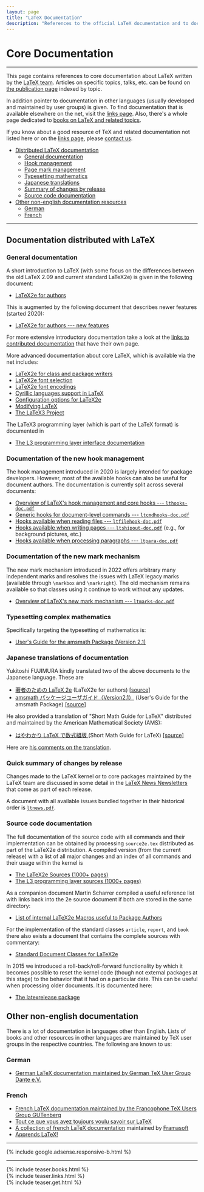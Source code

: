 ```yaml
---
layout: page
title: "LaTeX Documentation"
description: "References to the official LaTeX documentation and to documentation that is available on the net. Also contains a non-English documentation  section."
---
```


# Core Documentation

***

<div class="row">
  <div class="col cell1of2">
    <p>This page contains references to core documentation about LaTeX written by the
    <a href="{{site.baseurl}}/about/team/">LaTeX team</a>. Articles on specific topics, talks,
    etc. can be found on
    <a href="{{site.baseurl}}/publications/indexbytopic/">the publication page</a> indexed
    by topic.</p>
    <p>In addition pointer to
    documentation in other languages (usually developed and maintained by user groups)
    is given. To find documentation that is
    available elsewhere on the net, visit the <a href="{{site.baseurl}}/help/links">links
    page</a>. Also, there's a whole page
    dedicated to <a href="{{site.baseurl}}/help/books">books on LaTeX and related
    topics</a>.</p>
    <p>If you know about a good resource of TeX and related documentation not listed here or on
    the <a href="{{site.baseurl}}/help/links">links page</a>,
    please <a href="{{site.baseurl}}/contact">contact us</a>.</p>
  </div>
  <div class="col cell1of2">
    <ul class="toc">
      <li><a href="#documentation-distributed-with-latex">Distributed LaTeX documentation</a>
        <ul>
	  <li><a href="#general-documentation">General documentation</a></li>
	  <li><a href="#documentation-of-the-new-hook-management">Hook management</a></li>
	  <li><a href="#documentation-of-the-new-mark-mechanism">Page mark management</a></li>
	  <li><a href="#typesetting-complex-mathematics">Typesetting mathematics</a></li>
	  <li><a href="#japanese-translations-of-documentation">Japanese translations</a></li>
	  <li><a href="#quick-summary-of-changes-by-release">Summary of changes by release</a></li>
	  <li><a href="#source-code-documentation">Source code documentation</a></li>
        </ul>
     </li>	
      <li><a href="#other-non-english-documentation">Other non-english documentation resources</a>
        <ul>
          <li><a href="#german">German</a></li>
          <li><a href="#french">French</a></li>
        </ul>
      </li>
    </ul>
  </div>
</div>

***


## Documentation distributed with LaTeX


### General documentation

A short introduction to LaTeX (with some focus on the differences
between the old LaTeX 2.09 and current standard LaTeX2e) is given in
the following document:

+ <a href="{{site.baseurl}}/help/documentation/usrguide.pdf"
   target="_blank"
   onclick="vgwPixelCall('3a9290b87d904071bbd1e07b74f19d1c');">LaTeX2e for authors</a>

This is augmented by the following document that describes newer features (started 2020):

+ <a href="{{site.baseurl}}/help/documentation/usrguide3.pdf"
   target="_blank"
   onclick="vgwPixelCall('79adb95dcb47435d8c86b3264660ed22');">LaTeX2e for authors --- new features</a>



For more extensive introductory documentation take a look at the [links to
contributed documentation]({{site.baseurl}}/help/links/) that have their own page.

More advanced documentation about core LaTeX, which is available via the net includes: 

+ <a href="{{site.baseurl}}/help/documentation/clsguide.pdf"
     target="_blank"
     onclick="vgwPixelCall('54a136f9814144fba489022ec511facc');">LaTeX2e
     for class and package writers</a>
+ <a href="{{site.baseurl}}/help/documentation/fntguide.pdf"
     target="_blank"
     onclick="vgwPixelCall('4db227f3399b4546b97e9f273c16da8e');">LaTeX2e
     font selection</a>
+ <a href="{{site.baseurl}}/help/documentation/encguide.pdf"
     target="_blank"
     onclick="vgwPixelCall('1a8b31ba233c4ad4bc6162d62ab285e7');">LaTeX2e
     font encodings</a>
+ <a href="{{site.baseurl}}/help/documentation/cyrguide.pdf"
     target="_blank"
     onclick="vgwPixelCall('4db227f3399b4546b97e9f273c16da8e');">Cyrillic
     languages support in LaTeX</a>
+ <a href="{{site.baseurl}}/help/documentation/cfgguide.pdf"
     target="_blank"
     onclick="vgwPixelCall('9c6305dd699b4b3c8eae8d42a20c2473');">Configuration
     options for LaTeX2e</a>
+ <a href="{{site.baseurl}}/help/documentation/modguide.pdf"
     target="_blank"
     onclick="vgwPixelCall('aa409ae2ea2a4495b0cbfc65f3ae3ddf');">Modifying
     LaTeX</a>
+ <a href="{{site.baseurl}}/help/documentation/ltx3info.pdf"
     target="_blank"
     onclick="vgwPixelCall('51fc82f5083e42e49d51d818c781d70b');">The LaTeX3
     Project</a>

The LaTeX3 programming layer (which is part of the LaTeX format) is documented in
+ <a href="https://mirrors.ctan.org/macros/latex/contrib/l3kernel/interface3.pdf"
     target="_blank"
     onclick="vgwPixelCall('43ffde81969e49d587ace76424e37318');">The L3 programming layer interface documentation</a>


### Documentation of the new hook management

The hook management introduced in 2020 is largely intended for package developers. However, most of the available hooks can also be useful for document authors. The documentation is currently split across several documents:

+ <a href="{{site.baseurl}}/help/documentation/lthooks-doc.pdf"
     target="_blank"
     onclick="vgwPixelCall('78721ee2481742e58ccc2d8b10baa93e');">Overview of LaTeX's hook management and core hooks --- `lthooks-doc.pdf`</a>
+ <a href="{{site.baseurl}}/help/documentation/ltcmdhooks-doc.pdf"
     target="_blank"
     onclick="vgwPixelCall('e021195650e74fab825f06d16b1f1e45');">Generic hooks for document-level commands --- `ltcmdhooks-doc.pdf`</a>
+ <a href="{{site.baseurl}}/help/documentation/ltfilehook-doc.pdf"
     target="_blank"
     onclick="vgwPixelCall('db9d65dcb6fc4eab9c83d8ba9d1c1ad7');">Hooks available when reading files --- `ltfilehook-doc.pdf`</a>
+ <a href="{{site.baseurl}}/help/documentation/ltshipout-doc.pdf"
     target="_blank"
     onclick="vgwPixelCall('7a2aefabd77843169cef0df3ec78dbc7');">Hooks available when writing pages  --- `ltshipout-doc.pdf`</a> (e.g., for background pictures, etc.)
+ <a href="{{site.baseurl}}/help/documentation/ltpara-doc.pdf"
     target="_blank"
     onclick="vgwPixelCall('c6f0abc213674d8bb743d04d8a374786');">Hooks available when processing paragraphs --- `ltpara-doc.pdf`</a>


### Documentation of the new mark mechanism

The new mark mechanism introduced in 2022 offers arbitrary many independent marks and resolves the issues with LaTeX legacy marks (available through `\markbox` and `\markright`). The old mechanism remains available so that classes using it continue to work without any updates.

+ <a href="{{site.baseurl}}/help/documentation/ltmarks-doc.pdf"
     target="_blank"
     onclick="vgwPixelCall('3dd41d35983b4dbdb9ffd4e2bd967235');">Overview of LaTeX's new mark mechanism --- `ltmarks-doc.pdf`</a>


### Typesetting complex mathematics

Specifically targeting the typesetting of mathematics is:

+ <a href="{{site.baseurl}}/help/documentation/amsldoc.pdf"
     target="_blank"
     onclick="vgwPixelCall('bad5c323e6d74c1da25ea619481020a1');">User's Guide for the amsmath Package (Version 2.1)</a>


### Japanese translations of documentation

Yukitoshi FUJIMURA kindly translated two of the above documents to the Japanese language. These are

+ <a href="{{site.baseurl}}/help/documentation/usrguide_jpn.pdf"
   target="_blank"
   onclick="vgwPixelCall('3a9290b87d904071bbd1e07b74f19d1c');">著者のための LaTeX 2e</a> (LaTeX2e for authors)
  <a href="{{site.baseurl}}/help/documentation/usrguide_jpn.tex"
   target="_blank"
   onclick="vgwPixelCall('3a9290b87d904071bbd1e07b74f19d1c');"> [source]</a>
+ <a href="{{site.baseurl}}/help/documentation/amsldoc_jpn.pdf"
     target="_blank"
     onclick="vgwPixelCall('bad5c323e6d74c1da25ea619481020a1');">amsmath パッケージユーザガイド（Version2.1）</a>  (User's Guide for the amsmath Package)
  <a href="{{site.baseurl}}/help/documentation/amsldoc_jpn.tex"
     target="_blank"
     onclick="vgwPixelCall('bad5c323e6d74c1da25ea619481020a1');"> [source]</a>

He also provided a translation of "Short Math Guide for LaTeX" distributed and maintained
by the American Mathematical Society (AMS):

+ <a href="{{site.baseurl}}/help/documentation/short-math-guide_jpn.pdf"
     target="_blank">はやわかり LaTeX で数式組版 </a>(Short Math Guide for LaTeX)
  <a href="{{site.baseurl}}/help/documentation/short-math-guide_jpn.tex"
     target="_blank"> [source]</a>

Here are [his comments on the translation](readme_jpn/).



### Quick summary of changes by release

Changes made to the LaTeX kernel or to core packages maintained by the
LaTeX team are discussed in some detail in the
<a href="{{site.baseurl}}/news/latex2e-news/">LaTeX News Newsletters</a>
that come as part of each release.

A document with all available issues bundled together in their historical order is
<a href="{{site.baseurl}}/news/latex2e-news/ltnews.pdf" target="_blank" onclick="vgwPixelCall('3f94d8cd27314ca6a11bdb1d1dcdb6c5');">`ltnews.pdf`</a>.


### Source code documentation

The full documentation of the source code with all commands and their
implementation can be obtained by processing `source2e.tex`
distributed as part of the LaTeX2e distribution. A compiled version (from the current release)
with a list of all major changes and an index of all commands and
their usage within the kernel is

+ <a href="http://mirrors.ctan.org/macros/latex/base/source2e.pdf"
     target="_blank"
     onclick="vgwPixelCall('47645342fb934c628c269524107689eb');">The LaTeX2e Sources (1000+ pages)</a>
+ <a href="http://mirrors.ctan.org/macros/latex/contrib/l3kernel/source3.pdf"
     target="_blank"
     onclick="vgwPixelCall('43ffde81969e49d587ace76424e37318');">The L3 programming layer sources (1000+ pages)</a>
     

As a companion document Martin Scharrer compiled a useful reference
list with links back into the 2e source document if both are stored in
the same directory:

+ <a href="http://mirrors.ctan.org/info/macros2e/macros2e.pdf"
     target="_blank"
     onclick="vgwPixelCall('47645342fb934c628c269524107689eb');">List of internal LaTeX2e Macros useful to Package Authors</a>



For the implementation of the standard classes `article`, `report`,
and `book` there also exists a document that contains the complete sources
with commentary:

+ <a href="{{site.baseurl}}/help/documentation/classes.pdf"
     target="_blank"
     onclick="vgwPixelCall('f0486f81546c47df9dba6c8e927c256e');">Standard Document Classes for LaTeX2e</a>

In 2015 we introduced a roll-back/roll-forward functionality by which
it becomes possible to reset the kernel code (though not external
packages at this stage) to the behavior that it had on a particular
date. This can be useful when processing older documents. It is
documented here:

+ <a href="{{site.baseurl}}/help/documentation/latexrelease.pdf"
     target="_blank"
     onclick="vgwPixelCall('ef0b0f945a6148be8c924ed494b726d4');">The latexrelease package</a>




## Other non-english documentation

There is a lot of documentation in languages other than English. Lists of books and other resources in other languages are maintained by TeX user groups in the respective countries. The following are known to us:

###  German
+ [German LaTeX documentation maintained by German TeX User Group Dante e.V.](http://www.dante.de/)

### French

+ [French LaTeX documentation maintained by the Francophone TeX Users Group GUTenberg](https://www.gutenberg.eu.org/-TeXniques-)  
+ [Tout ce que vous avez toujours voulu savoir sur LaTeX](http://lozzone.free.fr/index.php?vlunch=latex)
+ [A collection of french LaTeX documentation](http://www.framasoft.net/rubrique266.html) maintained by [Framasoft](http://www.framasoft.net/)
+ [Apprends LaTeX!](http://www.babafou.eu.org/Apprends_LaTeX/)

<hr>
<div class="row">{% include google.adsense.responsive-b.html %}</div>

<hr>
<div class="row teaser">
  <section class="col cell1of3">{% include teaser.books.html %}</section>
  <section class="col cell1of3">{% include teaser.links.html %}</section>
  <section class="col cell1of3">{% include teaser.get.html %}</section>
</div>

<div id="div_vgwpixel"></div>
